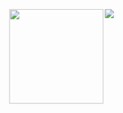 <div>
  <img height="170" align="left" src="https://github-readme-stats.vercel.app/api?username=roy-aaissk&count_private=true&include_all_commits=true" />
  <img src="https://github-readme-stats.vercel.app/api/top-langs/?username=roy-aaissk&layout=compact" />
</div>
<!--
**roy-aaissk/roy-aaissk** is a ✨ _special_ ✨ repository because its `README.md` (this file) appears on your GitHub profile.

Here are some ideas to get you started:

- 🔭 I’m currently working on ...
- 🌱 I’m currently learning ...
- 👯 I’m looking to collaborate on ...
- 🤔 I’m looking for help with ...
- 💬 Ask me about ...
- 📫 How to reach me: ...
- 😄 Pronouns: ...
- ⚡ Fun fact: ...
-->

